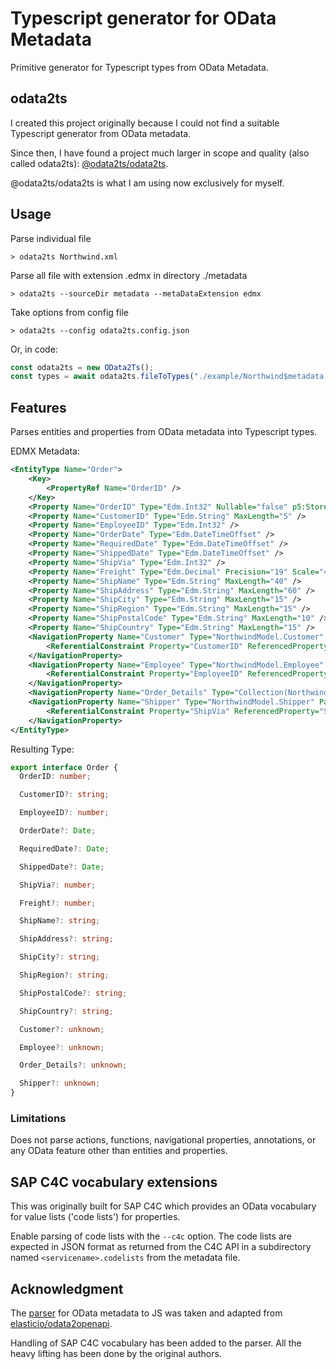 # Typescript generator for OData Metadata

Primitive generator for Typescript types from OData Metadata.

## odata2ts

I created this project originally because I could not find a suitable Typescript generator from OData metadata. 

Since then, I have found a project much larger in scope and quality (also called odata2ts): [@odata2ts/odata2ts](https://github.com/odata2ts/odata2ts). 

@odata2ts/odata2ts is what I am using now exclusively for myself. 

## Usage

Parse individual file

```
> odata2ts Northwind.xml
```

Parse all file with extension .edmx in directory ./metadata

```
> odata2ts --sourceDir metadata --metaDataExtension edmx
```

Take options from config file

```
> odata2ts --config odata2ts.config.json
```

Or, in code:

```js
const odata2ts = new OData2Ts();
const types = await odata2ts.fileToTypes("./example/Northwind$metadata.xml");
```

## Features

Parses entities and properties from OData metadata into Typescript types.

EDMX Metadata:

```xml
<EntityType Name="Order">
    <Key>
        <PropertyRef Name="OrderID" />
    </Key>
    <Property Name="OrderID" Type="Edm.Int32" Nullable="false" p5:StoreGeneratedPattern="Identity" xmlns:p5="http://schemas.microsoft.com/ado/2009/02/edm/annotation" />
    <Property Name="CustomerID" Type="Edm.String" MaxLength="5" />
    <Property Name="EmployeeID" Type="Edm.Int32" />
    <Property Name="OrderDate" Type="Edm.DateTimeOffset" />
    <Property Name="RequiredDate" Type="Edm.DateTimeOffset" />
    <Property Name="ShippedDate" Type="Edm.DateTimeOffset" />
    <Property Name="ShipVia" Type="Edm.Int32" />
    <Property Name="Freight" Type="Edm.Decimal" Precision="19" Scale="4" />
    <Property Name="ShipName" Type="Edm.String" MaxLength="40" />
    <Property Name="ShipAddress" Type="Edm.String" MaxLength="60" />
    <Property Name="ShipCity" Type="Edm.String" MaxLength="15" />
    <Property Name="ShipRegion" Type="Edm.String" MaxLength="15" />
    <Property Name="ShipPostalCode" Type="Edm.String" MaxLength="10" />
    <Property Name="ShipCountry" Type="Edm.String" MaxLength="15" />
    <NavigationProperty Name="Customer" Type="NorthwindModel.Customer" Partner="Orders">
        <ReferentialConstraint Property="CustomerID" ReferencedProperty="CustomerID" />
    </NavigationProperty>
    <NavigationProperty Name="Employee" Type="NorthwindModel.Employee" Partner="Orders">
        <ReferentialConstraint Property="EmployeeID" ReferencedProperty="EmployeeID" />
    </NavigationProperty>
    <NavigationProperty Name="Order_Details" Type="Collection(NorthwindModel.Order_Detail)" Partner="Order" />
    <NavigationProperty Name="Shipper" Type="NorthwindModel.Shipper" Partner="Orders">
        <ReferentialConstraint Property="ShipVia" ReferencedProperty="ShipperID" />
    </NavigationProperty>
</EntityType>
```

Resulting Type:

```ts
export interface Order {
  OrderID: number;

  CustomerID?: string;

  EmployeeID?: number;

  OrderDate?: Date;

  RequiredDate?: Date;

  ShippedDate?: Date;

  ShipVia?: number;

  Freight?: number;

  ShipName?: string;

  ShipAddress?: string;

  ShipCity?: string;

  ShipRegion?: string;

  ShipPostalCode?: string;

  ShipCountry?: string;

  Customer?: unknown;

  Employee?: unknown;

  Order_Details?: unknown;

  Shipper?: unknown;
}
```

### Limitations

Does not parse actions, functions, navigational properties, annotations, or any OData feature other than entities and properties.

## SAP C4C vocabulary extensions

This was originally built for SAP C4C which provides an OData vocabulary for value lists ('code lists') for properties.

Enable parsing of code lists with the `--c4c` option. The code lists are expected in JSON format as returned from the C4C API in a subdirectory named `<servicename>.codelists` from the metadata file.

## Acknowledgment

The [parser](src/lib/parser/) for OData metadata to JS was taken and adapted from [elasticio/odata2openapi](https://github.com/elasticio/odata2openapi).

Handling of SAP C4C vocabulary has been added to the parser. All the heavy lifting has been done by the original authors.
